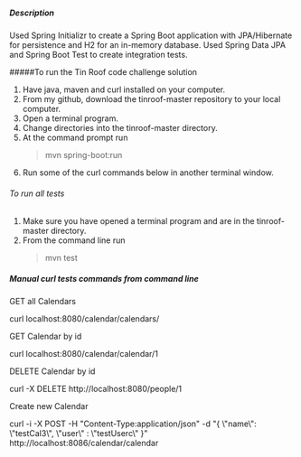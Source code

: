 ##### Description

Used Spring Initializr to create a Spring Boot application with JPA/Hibernate for persistence and H2 for an in-memory database. Used Spring Data JPA and Spring Boot Test to create integration tests.

#####To run the Tin Roof code challenge solution

1. Have java, maven and curl installed on your computer.
2. From my github, download the tinroof-master repository to your local computer.
3. Open a terminal program.
4. Change directories into the tinroof-master directory.
5. At the command prompt run
   >mvn spring-boot:run
6. Run some of the curl commands below in another terminal window. 

###### To run all tests
1. Make sure you have opened a terminal program and are in the tinroof-master directory.
2. From the command line run
   >mvn test
   
##### Manual curl tests commands from command line

GET all Calendars

curl localhost:8080/calendar/calendars/

GET Calendar by id

curl localhost:8080/calendar/calendar/1

DELETE Calendar by id

curl -X DELETE http://localhost:8080/people/1

Create new Calendar

curl -i -X POST -H "Content-Type:application/json" -d "{  &#92;"name&#92;": &#92;"testCal3&#92;",  &#92;"user&#92;" : &#92;"testUserc&#92;" }" http://localhost:8086/calendar/calendar
